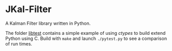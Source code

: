 JKal-Filter
===========

A Kalman Filter library written in Python.

The folder [libtest](./libtest) contains a simple example of using *ctypes* to build extend Python using C. Build with `make` and launch `./pytest.py` to see a comparison of run times.
